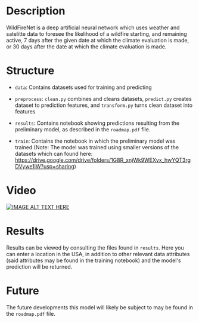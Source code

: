 # Description

WildFireNet is a deep artificial neural network which uses weather and satelitte data to foresee the likelihood of a wildfire starting, and remaining active, 7 days after the given date at which the climate evaluation is made, or 30 days after the date at which the climate evaluation is made.

# Structure
- `data`: Contains datasets used for training and predicting

- `preprocess`: `clean.py` combines and cleans datasets, `predict.py` creates dataset to prediction features, and `transform.py` turns clean dataset into features

- `results`: Contains notebook showing predictions resulting from the preliminary model, as described in the `roadmap.pdf` file.

- `train`: Contains the notebook in which the preliminary model was trained (Note: The model was trained using smaller versions of the datasets which can found here: https://drive.google.com/drive/folders/1G8R_xnjWk9WEXvx_hwYQT3rgDVywe1lW?usp=sharing) 

# Video

[![IMAGE ALT TEXT HERE](https://img.youtube.com/vi/YOUTUBE_VIDEO_ID_HERE/0.jpg)](https://youtu.be/xcbF_KvtFnk)

# Results
Results can be viewed by consulting the files found in `results`. Here you can enter a location in the USA, in addition to other relevant data attributes (said attributes may be found in the training notebook) and the model's prediction will be returned.

# Future
The future developments this model will likely be subject to may be found in the `roadmap.pdf` file.

